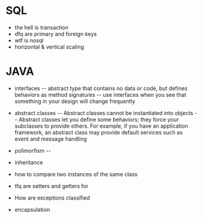 # SQL

* the hell is transaction
* dfq are primary and foreign keys
* wtf is nosql
* horizontal & vertical scaling

# JAVA

* interfaces  -- abstract type that contains no data or code, but defines behaviors as method signatures --  use interfaces when you see that something in your design will change frequently

* abstract classes -- Abstract classes cannot be instantiated into objects -- Abstract classes let you define some behaviors; they force your subclasses to provide others. For example, if you have an application framework, an abstract class may provide default services such as event and message handling

* polimorfism -- 
* inheritance
* how to compare two instances of the same class
* tfq are setters and getters for
* How are exceptions classified
* encapsulation
